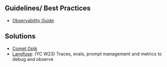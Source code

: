 
## Guidelines/ Best Practices

- [Observability Guide](https://www.confident-ai.com/blog/what-is-llm-observability-the-ultimate-llm-monitoring-guide)

## Solutions

- [Comet Opik](https://www.comet.com/docs/opik/)
- [Langfuse](https://langfuse.com/): (YC W23) Traces, evals, prompt management and metrics to debug and observe